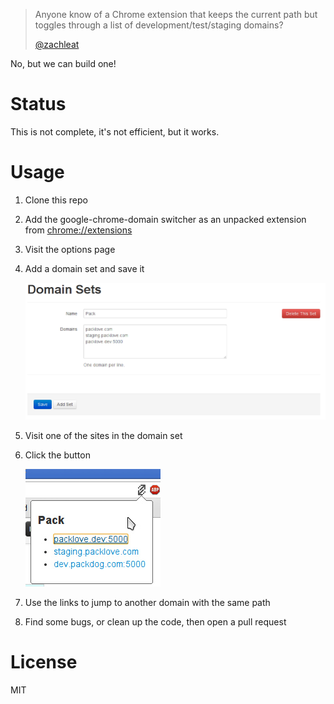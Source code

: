 > Anyone know of a Chrome extension that keeps the current path but toggles through a list of development/test/staging domains?
>
> [@zachleat](https://twitter.com/zachleat/status/337631500931588096)

No, but we can build one!

# Status

This is not complete, it's not efficient, but it works.

# Usage

1. Clone this repo
1. Add the google-chrome-domain switcher as an unpacked extension from [chrome://extensions](chrome://extensions)
1. Visit the options page
1. Add a domain set and save it
    
   ![example domain set](readme/domain_sets.png)
1. Visit one of the sites in the domain set
1. Click the button
    
   ![links](readme/popup.png)
1. Use the links to jump to another domain with the same path
1. Find some bugs, or clean up the code, then open a pull request

# License

MIT
